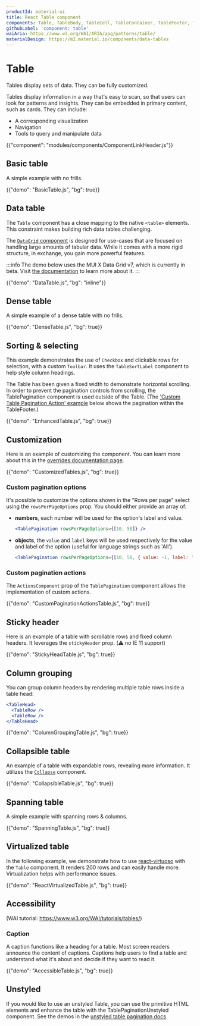 ```yaml
---
productId: material-ui
title: React Table component
components: Table, TableBody, TableCell, TableContainer, TableFooter, TableHead, TablePagination, TableRow, TableSortLabel
githubLabel: 'component: table'
waiAria: https://www.w3.org/WAI/ARIA/apg/patterns/table/
materialDesign: https://m2.material.io/components/data-tables
---
```


# Table

<p class="description">Tables display sets of data. They can be fully customized.</p>

Tables display information in a way that's easy to scan, so that users can look for patterns and insights. They can be embedded in primary content, such as cards. They can include:

- A corresponding visualization
- Navigation
- Tools to query and manipulate data

{{"component": "modules/components/ComponentLinkHeader.js"}}

## Basic table

A simple example with no frills.

{{"demo": "BasicTable.js", "bg": true}}

## Data table

The `Table` component has a close mapping to the native `<table>` elements.
This constraint makes building rich data tables challenging.

The [`DataGrid` component](/x/react-data-grid/) is designed for use-cases that are focused on handling large amounts of tabular data.
While it comes with a more rigid structure, in exchange, you gain more powerful features.

:::info
The demo below uses the MUI X Data Grid v7, which is currently in beta.
Visit [the documentation](https://next.mui.com/x/react-data-grid/) to learn more about it.
:::

{{"demo": "DataTable.js", "bg": "inline"}}

## Dense table

A simple example of a dense table with no frills.

{{"demo": "DenseTable.js", "bg": true}}

## Sorting & selecting

This example demonstrates the use of `Checkbox` and clickable rows for selection, with a custom `Toolbar`. It uses the `TableSortLabel` component to help style column headings.

The Table has been given a fixed width to demonstrate horizontal scrolling. In order to prevent the pagination controls from scrolling, the TablePagination component is used outside of the Table. (The ['Custom Table Pagination Action' example](#custom-pagination-actions) below shows the pagination within the TableFooter.)

{{"demo": "EnhancedTable.js", "bg": true}}

## Customization

Here is an example of customizing the component.
You can learn more about this in the [overrides documentation page](/material-ui/customization/how-to-customize/).

{{"demo": "CustomizedTables.js", "bg": true}}

### Custom pagination options

It's possible to customize the options shown in the "Rows per page" select using the `rowsPerPageOptions` prop.
You should either provide an array of:

- **numbers**, each number will be used for the option's label and value.

  ```jsx
  <TablePagination rowsPerPageOptions={[10, 50]} />
  ```

- **objects**, the `value` and `label` keys will be used respectively for the value and label of the option (useful for language strings such as 'All').

  ```jsx
  <TablePagination rowsPerPageOptions={[10, 50, { value: -1, label: 'All' }]} />
  ```

### Custom pagination actions

The `ActionsComponent` prop of the `TablePagination` component allows the implementation of custom actions.

{{"demo": "CustomPaginationActionsTable.js", "bg": true}}

## Sticky header

Here is an example of a table with scrollable rows and fixed column headers.
It leverages the `stickyHeader` prop.
(⚠️ no IE 11 support)

{{"demo": "StickyHeadTable.js", "bg": true}}

## Column grouping

You can group column headers by rendering multiple table rows inside a table head:

```jsx
<TableHead>
  <TableRow />
  <TableRow />
</TableHead>
```

{{"demo": "ColumnGroupingTable.js", "bg": true}}

## Collapsible table

An example of a table with expandable rows, revealing more information.
It utilizes the [`Collapse`](/material-ui/api/collapse/) component.

{{"demo": "CollapsibleTable.js", "bg": true}}

## Spanning table

A simple example with spanning rows & columns.

{{"demo": "SpanningTable.js", "bg": true}}

## Virtualized table

In the following example, we demonstrate how to use [react-virtuoso](https://github.com/petyosi/react-virtuoso) with the `Table` component.
It renders 200 rows and can easily handle more.
Virtualization helps with performance issues.

{{"demo": "ReactVirtualizedTable.js", "bg": true}}

## Accessibility

(WAI tutorial: <https://www.w3.org/WAI/tutorials/tables/>)

### Caption

A caption functions like a heading for a table. Most screen readers announce the content of captions. Captions help users to find a table and understand what it's about and decide if they want to read it.

{{"demo": "AccessibleTable.js", "bg": true}}

## Unstyled

If you would like to use an unstyled Table, you can use the primitive HTML elements and enhance the table with the TablePaginationUnstyled component.
See the demos in the [unstyled table pagination docs](/base-ui/react-table-pagination/)
